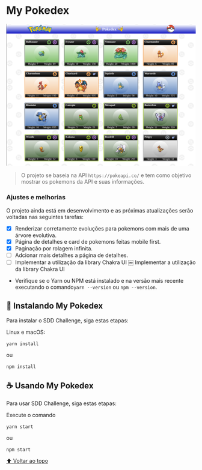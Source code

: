 # My Pokedex

<img src="src/assets/images/project.png" alt="Um print do projeto">

> O projeto se baseia na API `https://pokeapi.co/` e tem como objetivo mostrar os pokemons da API e suas informações.

### Ajustes e melhorias

O projeto ainda está em desenvolvimento e as próximas atualizações serão voltadas nas seguintes tarefas:

- [x] Renderizar corretamente evoluções para pokemons com mais de uma árvore evolutiva.
- [x] Página de detalhes e card de pokemons feitas mobile first.
- [x] Paginação por rolagem infinita.
- [ ] Adcionar mais detalhes a página de detalhes.
- [ ] Implementar a utilização da library Chakra UI
￼ Implementar a utilização da library Chakra UI

* Verifique se o Yarn ou NPM está instalado e na versão mais recente executando o comando`yarn --version` ou `npm --version`.


## 🚀 Instalando My Pokedex

Para instalar o SDD Challenge, siga estas etapas:

Linux e macOS:
```
yarn install
```
ou
```
npm install
```

## ☕ Usando My Pokedex

Para usar SDD Challenge, siga estas etapas:

Execute o comando 
```
yarn start
```
ou
```
npm start
```

[⬆ Voltar ao topo](#My-Pokedex)<br>
